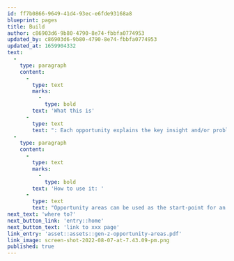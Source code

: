 ```yaml
---
id: ff7b0866-9649-41d4-93ec-e6fde93168a8
blueprint: pages
title: Build
author: c86903d6-9b80-4790-8e74-fbbfa0774953
updated_by: c86903d6-9b80-4790-8e74-fbbfa0774953
updated_at: 1659904332
text:
  -
    type: paragraph
    content:
      -
        type: text
        marks:
          -
            type: bold
        text: 'What this is'
      -
        type: text
        text: ": Each opportunity explains the key insight and/or problem with the current state, identifies possible opportunities and prioritises lines of enquiry and ‘How Might We’ design challenges to explore through innovation. The opportunity areas have been divided into 4 categories: Volunteering, Fundraising, Donating & Campaigning.\_"
  -
    type: paragraph
    content:
      -
        type: text
        marks:
          -
            type: bold
        text: 'How to use it: '
      -
        type: text
        text: "Opportunity areas can be used as the start-point for an innovation cycle or even as springboards for ideation within a cycle. Download the PDF and use these as stimulus to write a brief for an innovation cycle or as stimulus for creative sessions such as an ideas workshop.\_"
next_text: 'where to?'
next_button_link: 'entry::home'
next_button_text: 'link to xxx page'
link_entry: 'asset::assets::gen-z-opportunity-areas.pdf'
link_image: screen-shot-2022-08-07-at-7.43.09-pm.png
published: true
---
```

